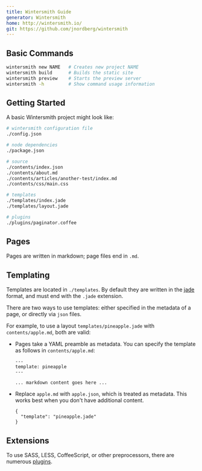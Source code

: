 ```yaml
---
title: Wintersmith Guide
generator: Wintersmith
home: http://wintersmith.io/
git: https://github.com/jnordberg/wintersmith
---
```


## Basic Commands

```sh
wintersmith new NAME   # Creates new project NAME
wintersmith build      # Builds the static site
wintersmith preview    # Starts the preview server
wintersmith -h         # Show command usage information
```

## Getting Started

A basic Wintersmith project might look like:

```sh
# wintersmith configuration file
./config.json

# node dependencies
./package.json

# source
./contents/index.json
./contents/about.md
./contents/articles/another-test/index.md
./contents/css/main.css

# templates
./templates/index.jade
./templates/layout.jade

# plugins
./plugins/paginator.coffee
```

## Pages

Pages are written in markdown; page files end in `.md`.

## Templating

Templates are located in `./templates`. By default they are written in the [jade](http://jade-lang.com/) format, and must end with the `.jade` extension.

There are two ways to use templates: either specified in the metadata of a page, or directly via `json` files.

For example, to use a layout `templates/pineapple.jade` with `contents/apple.md`, both are valid:

  - Pages take a YAML preamble as metadata. You can specify the template as follows in `contents/apple.md`:

        ---
        template: pineapple
        ---

        ... markdown content goes here ...

  - Replace `apple.md` with `apple.json`, which is treated as metadata. This works best when you don't have additional content.

        {
          "template": "pineapple.jade"
        }

## Extensions

To use SASS, LESS, CoffeeScript, or other preprocessors, there are numerous [plugins](https://github.com/jnordberg/wintersmith/wiki/Plugins).
